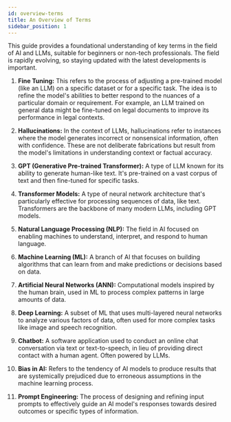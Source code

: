 ```yaml
---
id: overview-terms
title: An Overview of Terms
sidebar_position: 1
---
```


This guide provides a foundational understanding of key terms in the field of AI and LLMs, suitable for beginners or non-tech professionals. The field is rapidly evolving, so staying updated with the latest developments is important.

1. **Fine Tuning:** This refers to the process of adjusting a pre-trained model (like an LLM) on a specific dataset or for a specific task. The idea is to refine the model's abilities to better respond to the nuances of a particular domain or requirement. For example, an LLM trained on general data might be fine-tuned on legal documents to improve its performance in legal contexts.

2. **Hallucinations:** In the context of LLMs, hallucinations refer to instances where the model generates incorrect or nonsensical information, often with confidence. These are not deliberate fabrications but result from the model's limitations in understanding context or factual accuracy.

9. **GPT (Generative Pre-trained Transformer):** A type of LLM known for its ability to generate human-like text. It's pre-trained on a vast corpus of text and then fine-tuned for specific tasks.

10. **Transformer Models:** A type of neural network architecture that's particularly effective for processing sequences of data, like text. Transformers are the backbone of many modern LLMs, including GPT models.

11. **Natural Language Processing (NLP):** The field in AI focused on enabling machines to understand, interpret, and respond to human language.

12. **Machine Learning (ML):** A branch of AI that focuses on building algorithms that can learn from and make predictions or decisions based on data.

13. **Artificial Neural Networks (ANN):** Computational models inspired by the human brain, used in ML to process complex patterns in large amounts of data.

14. **Deep Learning:** A subset of ML that uses multi-layered neural networks to analyze various factors of data, often used for more complex tasks like image and speech recognition.

15. **Chatbot:** A software application used to conduct an online chat conversation via text or text-to-speech, in lieu of providing direct contact with a human agent. Often powered by LLMs.

16. **Bias in AI:** Refers to the tendency of AI models to produce results that are systemically prejudiced due to erroneous assumptions in the machine learning process.

17. **Prompt Engineering:** The process of designing and refining input prompts to effectively guide an AI model's responses towards desired outcomes or specific types of information.